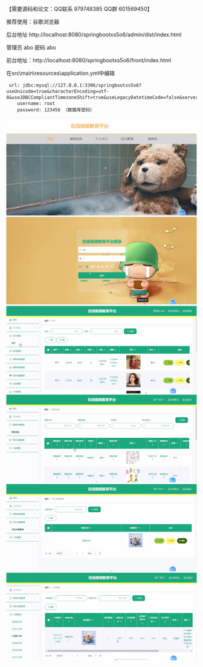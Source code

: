 

【需要源码和论文：QQ联系 979748385 QQ群 601569450】

推荐使用：谷歌浏览器 

后台地址
http://localhost:8080/springbootxs5o6/admin/dist/index.html

管理员  abo 密码 abo


前台地址：http://localhost:8080/springbootxs5o6/front/index.html



在src\main\resources\application.yml中编辑
											
	 url: jdbc:mysql://127.0.0.1:3306/springbootxs5o6?useUnicode=true&characterEncoding=utf-8&useJDBCCompliantTimezoneShift=true&useLegacyDatetimeCode=false&serverTimezone=UTC
	    username: root
	    password: 123456 （数据库密码）
![输入图片说明](01636046ec67ca7d9976b2d52996400.png)
![输入图片说明](0fbaa42b7356604b60c375485611125.png)
![输入图片说明](4d41ed9b7fcd92ab653fe882d09c33a.png)
![输入图片说明](ceb439e1c11f3319ab48431aa3a2799.png)
![输入图片说明](7d23b0c9de17671d5d5b53d785fe977.png)
![输入图片说明](f1e7da49be0b49aa1c5a78351b83e02.png)
